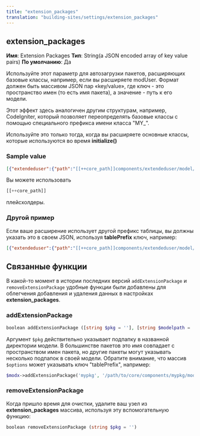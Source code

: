 ```yaml
---
title: "extension_packages"
translation: "building-sites/settings/extension_packages"
---
```


## extension\_packages

**Имя**: Extension Packages
**Тип**: String(a JSON encoded array of key value pairs)
**По умолчанию**: Да

Используйте этот параметр для автозагрузки пакетов, расширяющих базовые классы, например, если вы расширяете modUser. Формат должен быть массивом JSON пар «key/value», где ключ - это пространство имен (то есть имя пакета), а значение - путь к его модели.

Этот эффект здесь аналогичен другим структурам, например, CodeIgniter, который позволяет переопределять базовые классы с помощью специального префикса имени класса "MY\_".

Используйте это только тогда, когда вы расширяете основные классы, которые используются во время **initialize()**

### Sample value

 ``` json
[{"extendeduser":{"path":"[[++core_path]]components/extendeduser/model/"}},{"articles":{"path":"[[++core_path]]components/articles/model/"}}]
```

Вы можете использовать

``` php
[[++core_path]]
```

плейсхолдеры.

### Другой пример

Если ваше расширение использует другой префикс таблицы, вы должны указать это в своем JSON, используя **tablePrefix** ключ, например:

 ``` json
[{"extendeduser":{"path":"[[++core_path]]components/extendeduser/model/","tablePrefix":"ext_"}},{"articles":{"path":"[[++core_path]]components/articles/model/"}}]
```

## Связанные функции

В какой-то момент в истории последних версий `addExtensionPackage` и `removeExtensionPackage` удобные функции были добавлены для облегчения добавления и удаления данных в настройках **extension\_packages**.

### addExtensionPackage

``` php
boolean addExtensionPackage ([string $pkg = ''], [string $modelpath = ''], [array $options = array()])
```

Аргумент `$pkg` действительно указывает подпапку в названной директории модели. В большинстве пакетов это имя совпадает с пространством имен пакета, но другие пакеты могут указывать несколько подпапок в своей модели. Обратите внимание, что массив `$options` может указывать ключ "tablePrefix", например:

``` php
$modx->addExtensionPackage('mypkg', '/path/to/core/components/mypkg/model/', array('tablePrefix'=>'mypre_'));
```

### removeExtensionPackage

Когда пришло время для очистки, удалите ваш узел из **extension\_packages** массива, используя эту вспомогательную функцию:

``` php
boolean removeExtensionPackage (string $pkg = '')
```
